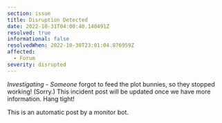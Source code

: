 ```yaml
---
section: issue
title: Disruption Detected
date: 2022-10-31T04:00:40.140491Z
resolved: true
informational: false
resolvedWhen: 2022-10-30T23:01:04.876959Z
affected:
  - Forum
severity: disrupted
---
```

*Investigating* - _Someone_ forgot to feed the plot bunnies, so they stopped working! (Sorry.) This incident post will be updated once we have more information. Hang tight!

This is an automatic post by a monitor bot.
        